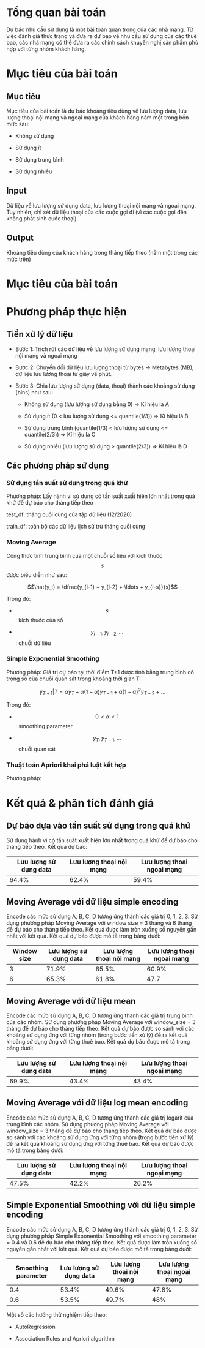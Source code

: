 # Tổng quan bài toán
Dự báo nhu cầu sử dụng là một bài toán quan trọng của các nhà mạng. Từ việc đánh giá thực trạng và đưa ra dự báo về nhu cầu sử dụng của các thuê bao, các nhà mạng có thể đưa ra các chính sách khuyến nghị sản phẩm phù hợp với từng nhóm khách hàng.

# Mục tiêu của bài toán
## Mục tiêu
Mục tiêu của bài toán là dự báo khoảng tiêu dùng về lưu lượng data, lưu lượng thoại nội mạng và ngoại mạng của khách hàng nằm một trong bốn mức sau:

- Không sử dụng

- Sử dụng ít

- Sử dụng trung bình

- Sử dụng nhiều

## Input
Dữ liệu về lưu lượng sử dụng data, lưu lượng thoại nội mạng và ngoại mạng. Tuy nhiên, chỉ xét dữ liệu thoại của các cuộc gọi đi (vì các cuộc gọi đến không phát sinh cước thoại).
## Output
Khoảng tiêu dùng của khách hàng trong tháng tiếp theo (nằm một trong các mức trên)
# Mục tiêu của bài toán

# Phương pháp thực hiện
## Tiền xử lý dữ liệu
- Bước 1: Trích rút các dữ liệu về lưu lượng sử dụng mạng, lưu lượng thoại nội mạng và ngoại mạng

- Bước 2: Chuyển đổi dữ liệu lưu lượng thoại từ bytes -> Metabytes (MB); dữ liệu lưu lượng thoại từ giây về phút.

- Bước 3: Chia lưu lượng sử dụng (data, thoại) thành các khoảng sử dụng (bins) như sau:

    + Không sử dụng (lưu lượng sử dụng bằng 0) => Kí hiệu là A

    + Sử dụng ít (0 < lưu lượng sử dụng <= quantile(1/3)) => Kí hiệu là B

    + Sử dụng trung bình (quantile(1/3) < lưu lượng sử dụng <= quantile(2/3)) => Kí hiệu là C

    + Sử dụng nhiều (lưu lượng sử dụng > quantile(2/3)) => Kí hiệu là D
## Các phương pháp sử dụng 
### Sử dụng tần suất sử dụng trong quá khứ
Phương pháp: Lấy hành vi sử dụng có tần suất xuất hiện lớn nhất trong quá khứ để dự báo cho tháng tiếp theo

test_df: tháng cuối cùng của tập dữ liệu (12/2020)

train_df: toàn bộ các dữ liệu lịch sử trừ tháng cuối cùng
### Moving Average
Công thức tính trung bình của một chuỗi số liệu với kích thước $$s$$ được biểu diễn như sau:

$$\hat{y_i} = \dfrac{y_{i-1} + y_{i-2} + \ldots + y_{i-s}}{s}$$

Trong đó: 

- $$s$$: kích thước cửa sổ

- $$y_{i-1}, y_{i-2},\ldots$$: chuỗi dữ liệu
### Simple Exponential Smoothing
Phương pháp: Giá trị dự báo tại thời điểm T+1 được tính bằng trung bình có trọng số của chuỗi quan sát trong khoảng thời gian T:

$$\hat{y}_{T+1}|T = \alpha y_T + \alpha(1-\alpha)y_{T-1} + \alpha(1-\alpha)^2y_{T-2} + \ldots$$

Trong đó:

- $$0 < \alpha < 1$$: smoothing parameter

- $$y_T, y_{T-1}, \ldots$$: chuỗi quan sát

### Thuật toán Apriori khai phá luật kết hợp
Phương pháp: 
# Kết quả & phân tích đánh giá

## Dự báo dựa vào tần suất sử dụng trong quá khứ
Sử dụng hành vi có tần suất xuất hiện lớn nhất trong quá khứ để dự báo cho tháng tiếp theo. Kết quả dự báo:

| Lưu lượng sử dụng data | Lưu lượng thoại nội mạng | Lưu lượng thoại ngoại mạng |
| --- | --- | --- |
| 64.4%| 62.4% | 59.4% |

## Moving Average với dữ liệu simple encoding
Encode các mức sử dụng A, B, C, D tương ứng thành các giá trị 0, 1, 2, 3. Sử dụng phương pháp Moving Average với window size = 3 tháng và 6 tháng để dự báo cho tháng tiếp theo. Kết quả được làm tròn xuống số nguyên gần nhất với kết quả. Kết quả dự báo được mô tả trong bảng dưới:


| Window size | Lưu lượng sử dụng data | Lưu lượng thoại nội mạng | Lưu lượng thoại ngoại mạng |
| --- | --- | --- | --- |
| 3 | 71.9% | 65.5% | 60.9% |
|6  | 65.3% |  61.8%| 47.7  |
## Moving Average với dữ liệu mean
Encode các mức sử dụng A, B, C, D tương ứng thành các giá trị trung bình của các nhóm. Sử dụng phương pháp Moving Average với window_size = 3 tháng để dự báo cho tháng tiếp theo. Kết quả dự báo được so sánh với các khoảng sử dụng ứng với từng nhóm (trong bước tiền xử lý) để ra kết quả khoảng sử dụng ứng với từng thuê bao. Kết quả dự báo được mô tả trong bảng dưới:

| Lưu lượng sử dụng data | Lưu lượng thoại nội mạng | Lưu lượng thoại ngoại mạng |
| --- | --- | --- |
| 69.9%| 43.4% | 43.4% |
## Moving Average với dữ liệu log mean encoding
Encode các mức sử dụng A, B, C, D tương ứng thành các giá trị logarit của trung bình các nhóm. Sử dụng phương pháp Moving Average với window_size = 3 tháng để dự báo cho tháng tiếp theo. Kết quả dự báo được so sánh với các khoảng sử dụng ứng với từng nhóm (trong bước tiền xử lý) để ra kết quả khoảng sử dụng ứng với từng thuê bao. Kết quả dự báo được mô tả trong bảng dưới:

| Lưu lượng sử dụng data | Lưu lượng thoại nội mạng | Lưu lượng thoại ngoại mạng |
| --- | --- | --- |
| 47.5%| 42.2% | 26.2% |
## Simple Exponential Smoothing với dữ liệu simple encoding
Encode các mức sử dụng A, B, C, D tương ứng thành các giá trị 0, 1, 2, 3. Sử dụng phương pháp Simple Exponential Smoothing với smoothing parameter = 0.4 và 0.6 để dự báo cho tháng tiếp theo. Kết quả được làm tròn xuống số nguyên gần nhất với kết quả. Kết quả dự báo được mô tả trong bảng dưới:

| Smoothing parameter | Lưu lượng sử dụng data | Lưu lượng thoại nội mạng | Lưu lượng thoại ngoại mạng |
| --- | --- | --- | --- |
| 0.4 | 53.4% | 49.6% | 47.8% |
|0.6  | 53.5% |  49.7%| 48%  |


Một số các hướng thử nghiệm tiếp theo:

- AutoRegression

- Association Rules and Apriori algorithm 
